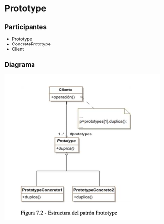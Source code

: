 # Prototype
## Participantes
* Prototype 
* ConcretePrototype
* Client

## Diagrama
![Prototype](diagrama/prototype.png)